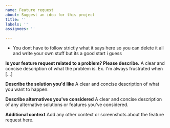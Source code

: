 ```yaml
---
name: Feature request
about: Suggest an idea for this project
title: ''
labels: ''
assignees: ''

---
```


- You dont have to follow strictly what it says here so you can delete it all and write your own stuff but its a good start i guess

**Is your feature request related to a problem? Please describe.**
A clear and concise description of what the problem is. Ex. I'm always frustrated when [...]

**Describe the solution you'd like**
A clear and concise description of what you want to happen.

**Describe alternatives you've considered**
A clear and concise description of any alternative solutions or features you've considered.

**Additional context**
Add any other context or screenshots about the feature request here.
